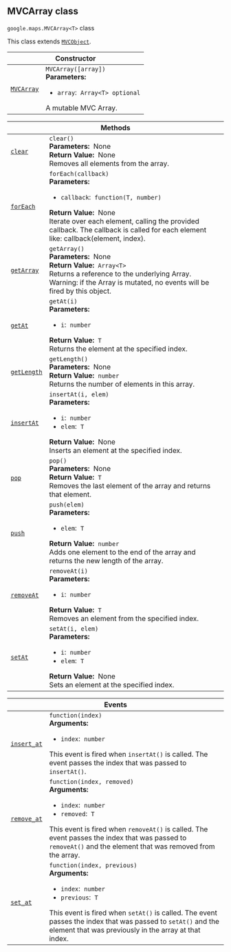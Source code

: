 
<devsite-heading text=" MVCArray class" for="MVCArray" level="h2" link="" toc="" back-to-top=""><h2 id="MVCArray" is-upgraded="">MVCArray class</h2></devsite-heading>
<p>
<code translate="no" dir="ltr"><span itemprop="path">google.maps</span>.<span itemprop="name">MVCArray&lt;T&gt;</span></code>
class
</p>
<p>This class extends
<code translate="no" dir="ltr"><a href="MVCObject.md">MVCObject</a></code>.
</p>
<div class="devsite-table-wrapper"><table class="constructors responsive" summary="class MVCArray - Constructor">
<thead>
<tr><th colspan="2" id="MVCArray.constructor">Constructor</th>
</tr></thead>
<tbody>
<tr>
<td><code translate="no" dir="ltr"><a class="secret-link" href="#MVCArray.constructor"><span>MVCArray</span></a></code></td>
<td><div><code translate="no" dir="ltr">MVCArray([array])</code></div>
<div class="desc"><strong>Parameters:</strong>&nbsp; <ul>
<li><code translate="no" dir="ltr">array</code>:&nbsp; <code translate="no" dir="ltr">Array&lt;T&gt; <span class="optional-type-annotation">optional</span></code></li>
</ul></div>
<div class="desc">A mutable MVC Array.</div></td>
</tr>
</tbody>
</table></div>
<div class="devsite-table-wrapper"><table class="methods responsive" summary="class MVCArray - Methods">
<thead>
<tr><th colspan="2">Methods</th>
</tr></thead>
<tbody>
<tr id="MVCArray.clear">
<td itemprop="property"><code translate="no" dir="ltr"><a class="secret-link" href="#MVCArray.clear"><span>clear</span></a></code></td>
<td><div><code translate="no" dir="ltr">clear()</code></div>
<div class="desc"><strong>Parameters:</strong>&nbsp; None</div>
<div class="desc"><strong>Return Value:</strong>&nbsp; None</div>
<div class="desc">Removes all elements from the array.</div></td>
</tr>
<tr id="MVCArray.forEach">
<td itemprop="property"><code translate="no" dir="ltr"><a class="secret-link" href="#MVCArray.forEach"><span>forEach</span></a></code></td>
<td><div><code translate="no" dir="ltr">forEach(callback)</code></div>
<div class="desc"><strong>Parameters:</strong>&nbsp; <ul>
<li><code translate="no" dir="ltr">callback</code>:&nbsp; <code translate="no" dir="ltr">function(T, number)</code></li>
</ul></div>
<div class="desc"><strong>Return Value:</strong>&nbsp; None</div>
<div class="desc">Iterate over each element, calling the provided callback. The callback is called for each element like: callback(element, index).</div></td>
</tr>
<tr id="MVCArray.getArray">
<td itemprop="property"><code translate="no" dir="ltr"><a class="secret-link" href="#MVCArray.getArray"><span>getArray</span></a></code></td>
<td><div><code translate="no" dir="ltr">getArray()</code></div>
<div class="desc"><strong>Parameters:</strong>&nbsp; None</div>
<div class="desc"><strong>Return Value:</strong>&nbsp; <code translate="no" dir="ltr">Array&lt;T&gt;</code></div>
<div class="desc">Returns a reference to the underlying Array. Warning: if the Array is mutated, no events will be fired by this object.</div></td>
</tr>
<tr id="MVCArray.getAt">
<td itemprop="property"><code translate="no" dir="ltr"><a class="secret-link" href="#MVCArray.getAt"><span>getAt</span></a></code></td>
<td><div><code translate="no" dir="ltr">getAt(i)</code></div>
<div class="desc"><strong>Parameters:</strong>&nbsp; <ul>
<li><code translate="no" dir="ltr">i</code>:&nbsp; <code translate="no" dir="ltr">number</code></li>
</ul></div>
<div class="desc"><strong>Return Value:</strong>&nbsp; <code translate="no" dir="ltr">T</code></div>
<div class="desc">Returns the element at the specified index.</div></td>
</tr>
<tr id="MVCArray.getLength">
<td itemprop="property"><code translate="no" dir="ltr"><a class="secret-link" href="#MVCArray.getLength"><span>getLength</span></a></code></td>
<td><div><code translate="no" dir="ltr">getLength()</code></div>
<div class="desc"><strong>Parameters:</strong>&nbsp; None</div>
<div class="desc"><strong>Return Value:</strong>&nbsp; <code translate="no" dir="ltr">number</code></div>
<div class="desc">Returns the number of elements in this array.</div></td>
</tr>
<tr id="MVCArray.insertAt">
<td itemprop="property"><code translate="no" dir="ltr"><a class="secret-link" href="#MVCArray.insertAt"><span>insertAt</span></a></code></td>
<td><div><code translate="no" dir="ltr">insertAt(i, elem)</code></div>
<div class="desc"><strong>Parameters:</strong>&nbsp; <ul>
<li><code translate="no" dir="ltr">i</code>:&nbsp; <code translate="no" dir="ltr">number</code></li>
<li><code translate="no" dir="ltr">elem</code>:&nbsp; <code translate="no" dir="ltr">T</code></li>
</ul></div>
<div class="desc"><strong>Return Value:</strong>&nbsp; None</div>
<div class="desc">Inserts an element at the specified index.</div></td>
</tr>
<tr id="MVCArray.pop">
<td itemprop="property"><code translate="no" dir="ltr"><a class="secret-link" href="#MVCArray.pop"><span>pop</span></a></code></td>
<td><div><code translate="no" dir="ltr">pop()</code></div>
<div class="desc"><strong>Parameters:</strong>&nbsp; None</div>
<div class="desc"><strong>Return Value:</strong>&nbsp; <code translate="no" dir="ltr">T</code></div>
<div class="desc">Removes the last element of the array and returns that element.</div></td>
</tr>
<tr id="MVCArray.push">
<td itemprop="property"><code translate="no" dir="ltr"><a class="secret-link" href="#MVCArray.push"><span>push</span></a></code></td>
<td><div><code translate="no" dir="ltr">push(elem)</code></div>
<div class="desc"><strong>Parameters:</strong>&nbsp; <ul>
<li><code translate="no" dir="ltr">elem</code>:&nbsp; <code translate="no" dir="ltr">T</code></li>
</ul></div>
<div class="desc"><strong>Return Value:</strong>&nbsp; <code translate="no" dir="ltr">number</code></div>
<div class="desc">Adds one element to the end of the array and returns the new length of the array.</div></td>
</tr>
<tr id="MVCArray.removeAt">
<td itemprop="property"><code translate="no" dir="ltr"><a class="secret-link" href="#MVCArray.removeAt"><span>removeAt</span></a></code></td>
<td><div><code translate="no" dir="ltr">removeAt(i)</code></div>
<div class="desc"><strong>Parameters:</strong>&nbsp; <ul>
<li><code translate="no" dir="ltr">i</code>:&nbsp; <code translate="no" dir="ltr">number</code></li>
</ul></div>
<div class="desc"><strong>Return Value:</strong>&nbsp; <code translate="no" dir="ltr">T</code></div>
<div class="desc">Removes an element from the specified index.</div></td>
</tr>
<tr id="MVCArray.setAt">
<td itemprop="property"><code translate="no" dir="ltr"><a class="secret-link" href="#MVCArray.setAt"><span>setAt</span></a></code></td>
<td><div><code translate="no" dir="ltr">setAt(i, elem)</code></div>
<div class="desc"><strong>Parameters:</strong>&nbsp; <ul>
<li><code translate="no" dir="ltr">i</code>:&nbsp; <code translate="no" dir="ltr">number</code></li>
<li><code translate="no" dir="ltr">elem</code>:&nbsp; <code translate="no" dir="ltr">T</code></li>
</ul></div>
<div class="desc"><strong>Return Value:</strong>&nbsp; None</div>
<div class="desc">Sets an element at the specified index.</div></td>
</tr>
</tbody>
</table></div>
<div class="devsite-table-wrapper"><table class="details responsive" summary="class MVCArray - Events">
<thead>
<tr><th colspan="2">Events</th>
</tr></thead>
<tbody>
<tr id="MVCArray.insert_at">
<td itemprop="property"><code translate="no" dir="ltr"><a class="secret-link" href="#MVCArray.insert_at"><span>insert_at</span></a></code></td>
<td><div><code translate="no" dir="ltr">function(index)</code></div>
<div class="desc"><strong>Arguments:</strong>&nbsp; <ul>
<li><code translate="no" dir="ltr">index</code>:&nbsp; <code translate="no" dir="ltr">number</code></li>
</ul></div>
<div class="desc">This event is fired when <code translate="no" dir="ltr">insertAt()</code> is called. The event passes the index that was passed to <code translate="no" dir="ltr">insertAt()</code>.</div></td>
</tr>
<tr id="MVCArray.remove_at">
<td itemprop="property"><code translate="no" dir="ltr"><a class="secret-link" href="#MVCArray.remove_at"><span>remove_at</span></a></code></td>
<td><div><code translate="no" dir="ltr">function(index, removed)</code></div>
<div class="desc"><strong>Arguments:</strong>&nbsp; <ul>
<li><code translate="no" dir="ltr">index</code>:&nbsp; <code translate="no" dir="ltr">number</code></li>
<li><code translate="no" dir="ltr">removed</code>:&nbsp; <code translate="no" dir="ltr">T</code></li>
</ul></div>
<div class="desc">This event is fired when <code translate="no" dir="ltr">removeAt()</code> is called. The event passes the index that was passed to <code translate="no" dir="ltr">removeAt()</code> and the element that was removed from the array.</div></td>
</tr>
<tr id="MVCArray.set_at">
<td itemprop="property"><code translate="no" dir="ltr"><a class="secret-link" href="#MVCArray.set_at"><span>set_at</span></a></code></td>
<td><div><code translate="no" dir="ltr">function(index, previous)</code></div>
<div class="desc"><strong>Arguments:</strong>&nbsp; <ul>
<li><code translate="no" dir="ltr">index</code>:&nbsp; <code translate="no" dir="ltr">number</code></li>
<li><code translate="no" dir="ltr">previous</code>:&nbsp; <code translate="no" dir="ltr">T</code></li>
</ul></div>
<div class="desc">This event is fired when <code translate="no" dir="ltr">setAt()</code> is called. The event passes the index that was passed to <code translate="no" dir="ltr">setAt()</code> and the element that was previously in the array at that index.</div></td>
</tr>
</tbody>
</table></div>
<script src="replace_links.js"></script>

